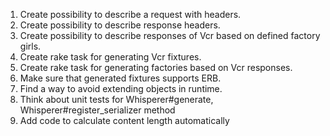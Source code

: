 1. Create possibility to describe a request with headers.
2. Create possibility to describe response headers.
3. Create possibility to describe responses of Vcr based on defined factory girls.
4. Create rake task for generating Vcr fixtures.
5. Create rake task for generating factories based on Vcr responses.
6. Make sure that generated fixtures supports ERB.
7. Find a way to avoid extending objects in runtime.
8. Think about unit tests for Whisperer#generate, Whisperer#register_serializer method
9. Add code to calculate content length automatically